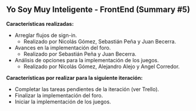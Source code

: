 ## Yo Soy Muy Inteligente - FrontEnd (Summary #5)
**Características realizadas:**
 - Arreglar flujos de sign-in.
	 - Realizado por Nicolás Gómez, Sebastián Peña y Juan Becerra.
 - Avances en la implementación del foro.
	 - Realizado por Sebastián Peña y Juan Becerra.
 - Análisis de opciones para la implementación de los juegos.
	 - Realizado por Nicolás Gómez, Alejandro Alejo y Angel Corredor.

**Características por realizar para la siguiente iteración:**
  - Completar las tareas pendientes de la iteración (ver Trello).
  - Finalizar la implementación del foro.
  - Iniciar la implementación de los juegos.
